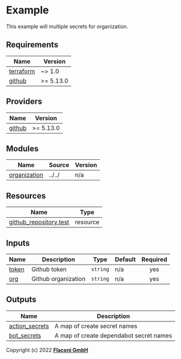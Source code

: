 # Example

This example will multiple secrets for organization.

<!-- BEGINNING OF PRE-COMMIT-TERRAFORM DOCS HOOK -->
## Requirements

| Name | Version |
|------|---------|
| <a name="requirement_terraform"></a> [terraform](#requirement\_terraform) | ~> 1.0 |
| <a name="requirement_github"></a> [github](#requirement\_github) | >= 5.13.0 |

## Providers

| Name | Version |
|------|---------|
| <a name="provider_github"></a> [github](#provider\_github) | >= 5.13.0 |

## Modules

| Name | Source | Version |
|------|--------|---------|
| <a name="module_organization"></a> [organization](#module\_organization) | ../../ | n/a |

## Resources

| Name | Type |
|------|------|
| [github_repository.test](https://registry.terraform.io/providers/integrations/github/latest/docs/resources/repository) | resource |

## Inputs

| Name | Description | Type | Default | Required |
|------|-------------|------|---------|:--------:|
| <a name="input_token"></a> [token](#input\_token) | Github token | `string` | n/a | yes |
| <a name="input_org"></a> [org](#input\_org) | Github organization | `string` | n/a | yes |

## Outputs

| Name | Description |
|------|-------------|
| <a name="output_action_secrets"></a> [action\_secrets](#output\_action\_secrets) | A map of create secret names |
| <a name="output_bot_secrets"></a> [bot\_secrets](#output\_bot\_secrets) | A map of create dependabot secret names |

<!-- END OF PRE-COMMIT-TERRAFORM DOCS HOOK -->

Copyright (c) 2022 **[Flaconi GmbH](https://github.com/flaconi)**
